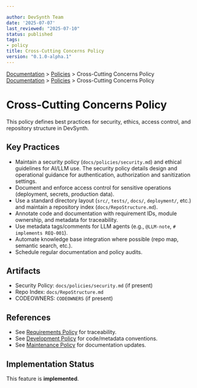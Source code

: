 ```yaml
---

author: DevSynth Team
date: '2025-07-07'
last_reviewed: "2025-07-10"
status: published
tags:
- policy
title: Cross-Cutting Concerns Policy
version: "0.1.0-alpha.1"
---
```

<div class="breadcrumbs">
<a href="../index.md">Documentation</a> &gt; <a href="index.md">Policies</a> &gt; Cross-Cutting Concerns Policy
</div>

<div class="breadcrumbs">
<a href="../index.md">Documentation</a> &gt; <a href="index.md">Policies</a> &gt; Cross-Cutting Concerns Policy
</div>

# Cross-Cutting Concerns Policy

This policy defines best practices for security, ethics, access control, and repository structure in DevSynth.

## Key Practices

- Maintain a security policy (`docs/policies/security.md`) and ethical guidelines for AI/LLM use. The security policy details design and operational guidance for authentication, authorization and sanitization settings.
- Document and enforce access control for sensitive operations (deployment, secrets, production data).
- Use a standard directory layout (`src/`, `tests/`, `docs/`, `deployment/`, etc.) and maintain a repository index (`docs/RepoStructure.md`).
- Annotate code and documentation with requirement IDs, module ownership, and metadata for traceability.
- Use metadata tags/comments for LLM agents (e.g., `@LLM-note`, `# implements REQ-001`).
- Automate knowledge base integration where possible (repo map, semantic search, etc.).
- Schedule regular documentation and policy audits.

## Artifacts

- Security Policy: `docs/policies/security.md` (if present)
- Repo Index: `docs/RepoStructure.md`
- CODEOWNERS: `CODEOWNERS` (if present)

## References

- See [Requirements Policy](requirements.md) for traceability.
- See [Development Policy](development.md) for code/metadata conventions.
- See [Maintenance Policy](maintenance.md) for documentation updates.
## Implementation Status

This feature is **implemented**.
